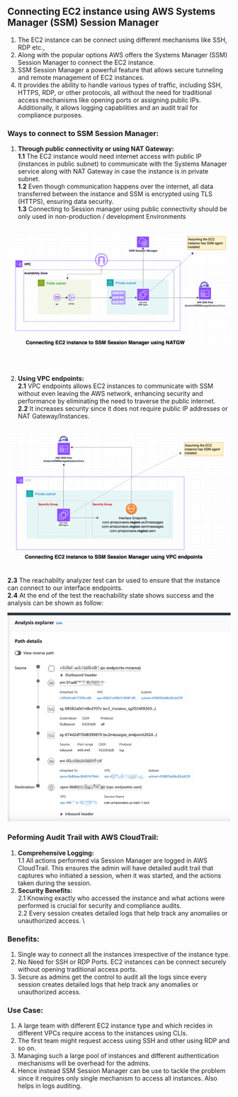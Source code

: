 ## Connecting EC2 instance using AWS Systems Manager (SSM) Session Manager

1. The EC2 instance can be connect using different mechanisms like SSH, RDP etc.,
2. Along with the popular options AWS offers the Systems Manager (SSM) Session Manager to connect the EC2 instance.
3. SSM Session Manager a powerful feature that allows secure tunneling and remote management of EC2 instances.
4. It provides the ability to handle various types of traffic, including SSH, HTTPS, RDP, or other protocols, all without the need for traditional access mechanisms like opening ports or assigning public IPs. Additionally, it allows logging capabilities and an audit trail for compliance purposes.

### Ways to connect to SSM Session Manager:
1. **Through public connectivity or using NAT Gateway:** \
    **1.1** The EC2 instance would need internet access with public IP (instances in public subnet) to communicate with the Systems Manager service along with NAT Gateway in case the instance is in private subnet. \
    **1.2** Even though communication happens over the internet, all data transferred between the instance and SSM is encrypted using TLS (HTTPS), ensuring data security. \
    **1.3** Connecting to Session manager using public connectivity should be only used in non-production / development Environments

\
![Alt natgw-connectivity](natgw-connectivity.png?raw=true "natgw-connectivity.png")


<br />
<br />

2. **Using VPC endpoints:** \
    **2.1** VPC endpoints allows EC2 instances to communicate with SSM without even leaving the AWS network, enhancing security and performance by eliminating the need to traverse the public internet. \
    **2.2** It increases security since it does not require public IP addresses or NAT Gateway/Instances.

\
![Alt interface-endpoints-connectivity](interface-endpoints-connectivity.png?raw=true "interface-endpoints-connectivity.png")

\
    **2.3** The reachabilty analyzer test can br used to ensure that the instance can connect to our interface endpoints. \
    **2.4** At the end of the test the reachability state shows success and the analysis can be shown as follow:

![Alt reachability-analysis.png](reachability-analysis.png?raw=true "reachability-analysis.png")

### Peforming Audit Trail with AWS CloudTrail:
1. **Comprehensive Logging:** \
    1.1 All actions performed via Session Manager are logged in AWS CloudTrail. This ensures the admin will have detailed audit trail that captures who initiated a session, when it was started, and the actions taken during the session.
2. **Security Benefits:** \
    2.1 Knowing exactly who accessed the instance and what actions were performed is crucial for security and compliance audits. \
    2.2 Every session creates detailed logs that help track any anomalies or unauthorized access.
\

### Benefits:
1. Single way to connect all the instances irrespective of the instance type. 
2. No Need for SSH or RDP Ports. EC2 instances can be connect securely without opening traditional access ports.
3. Secure as admins get the control to audit all the logs since every session creates detailed logs that help track any anomalies or unauthorized access.


### Use Case:
1. A large team with different EC2 instance type and which recides in different VPCs require access to the instances using CLIs.
2. The first team might request access using SSH and other using RDP and so on.
3. Managing such a large pool of instances and different authentication mechanisms will be overhead for the admins.
4. Hence instead SSM Session Manager can be use to tackle the problem since it requires only single mechanism to access all instances. Also helps in logs auditing.
